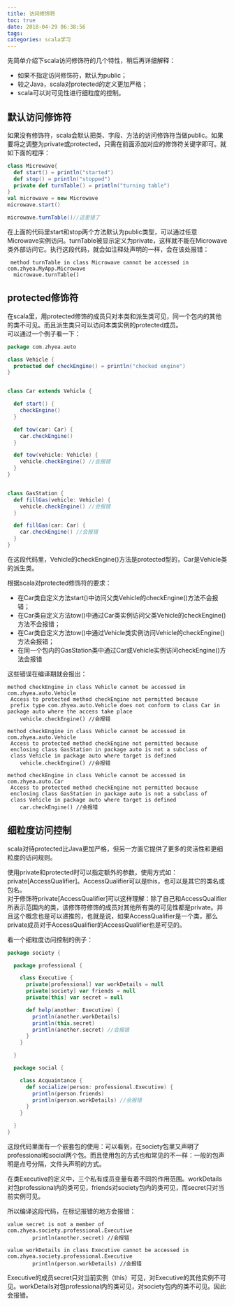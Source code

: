 ```yaml
---
title: 访问修饰符
toc: true
date: 2018-04-29 06:38:56
tags:
categories: scala学习
---
```



先简单介绍下scala访问修饰符的几个特性，稍后再详细解释：  

* 如果不指定访问修饰符，默认为public；
* 较之Java，scala对protected的定义更加严格；
* scala可以对可见性进行细粒度的控制。

## 默认访问修饰符

如果没有修饰符，scala会默认把类、字段、方法的访问修饰符当做public。如果要将之调整为private或protected，只需在前面添加对应的修饰符关键字即可。就如下面的程序：

```scala
class Microwave{
  def start() = println("started")
  def stop() = println("stopped")
  private def turnTable() = println("turning table")
}
val microwave = new Microwave
microwave.start()

microwave.turnTable()//这里错了
```

在上面的代码里start和stop两个方法默认为public类型，可以通过任意Microwave实例访问。turnTable被显示定义为private，这样就不能在Microwave类外部访问它。执行这段代码，就会如注释处声明的一样，会在该处报错：
```text
 method turnTable in class Microwave cannot be accessed in com.zhyea.MyApp.Microwave
  microwave.turnTable()
```

## protected修饰符

在scala里，用protected修饰的成员只对本类和派生类可见，同一个包内的其他的类不可见。而且派生类只可以访问本类实例的protected成员。  
可以通过一个例子看一下：

```scala
package com.zhyea.auto

class Vehicle {
  protected def checkEngine() = println("checked engine")
}


class Car extends Vehicle {

  def start() {
    checkEngine()
  }

  def tow(car: Car) {
    car.checkEngine()
  }

  def tow(vehicle: Vehicle) {
    vehicle.checkEngine() //会报错
  }
}


class GasStation {
  def fillGas(vehicle: Vehicle) {
    vehicle.checkEngine() //会报错
  }

  def fillGas(car: Car) {
    car.checkEngine() //会报错
  }
}
```

在这段代码里，Vehicle的checkEngine()方法是protected型的，Car是Vehicle类的派生类。

根据scala对protected修饰符的要求：

* 在Car类自定义方法start()中访问父类Vehicle的checkEngine()方法不会报错；
* 在Car类自定义方法tow()中通过Car类实例访问父类Vehicle的checkEngine()方法不会报错；
* 在Car类自定义方法tow()中通过Vehicle类实例访问Vehicle的checkEngine()方法会报错；
* 在同一个包内的GasStation类中通过Car或Vehicle实例访问checkEngine()方法会报错

这些错误在编译期就会报出：

```text
method checkEngine in class Vehicle cannot be accessed in com.zhyea.auto.Vehicle
 Access to protected method checkEngine not permitted because 
 prefix type com.zhyea.auto.Vehicle does not conform to class Car in package auto where the access take place
    vehicle.checkEngine() //会报错
    
method checkEngine in class Vehicle cannot be accessed in com.zhyea.auto.Vehicle
 Access to protected method checkEngine not permitted because
 enclosing class GasStation in package auto is not a subclass of 
 class Vehicle in package auto where target is defined
    vehicle.checkEngine() //会报错

method checkEngine in class Vehicle cannot be accessed in com.zhyea.auto.Car
 Access to protected method checkEngine not permitted because
 enclosing class GasStation in package auto is not a subclass of 
 class Vehicle in package auto where target is defined
    car.checkEngine() //会报错
```

## 细粒度访问控制

scala对待protected比Java更加严格，但另一方面它提供了更多的灵活性和更细粒度的访问规则。

使用private和protected时可以指定额外的参数，使用方式如：private[AccessQualifier]。AccessQualifier可以是this，也可以是其它的类名或包名。  
对于修饰符private[AccessQualifier]可以这样理解：除了自己和AccessQualifier所表示范围内的类，该修饰符修饰的成员对其他所有类的可见性都是private。并且这个概念也是可以递推的，也就是说，如果AccessQualifier是一个类，那么private成员对于AccessQualifier的AccessQualifier也是可见的。

看一个细粒度访问控制的例子：
```scala
package society {

  package professional {

    class Executive {
      private[professional] var workDetails = null
      private[society] var friends = null
      private[this] var secret = null

      def help(another: Executive) {
        println(another.workDetails)
        println(this.secret)
        println(another.secret) //会报错
      }
    }

  }

  package social {

    class Acquaintance {
      def socialize(person: professional.Executive) {
        println(person.friends)
        println(person.workDetails) //会报错
      }
    }

  }
}
```
这段代码里面有一个嵌套包的使用：可以看到，在society包里又声明了professional和social两个包。而且使用包的方式也和常见的不一样：一般的包声明是点号分隔，文件头声明的方式。

在类Executive的定义中，三个私有成员变量有着不同的作用范围。workDetails对包professional内的类可见，friends对society包内的类可见，而secret只对当前实例可见。

所以编译这段代码，在标记报错的地方会报错：
```text
value secret is not a member of com.zhyea.society.professional.Executive
        println(another.secret) //会报错

value workDetails in class Executive cannot be accessed in com.zhyea.society.professional.Executive
        println(person.workDetails) //会报错
```

Executive的成员secret只对当前实例（this）可见，对Executive的其他实例不可见。workDetails对包professional内的类可见，对society包内的类不可见。因此会报错。
